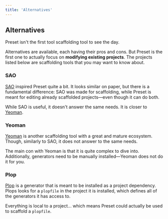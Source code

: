 ```yaml
---
title: 'Alternatives'
---
```


## Alternatives

Preset isn't the first tool scaffolding tool to see the day.

Alternatives are available, each having their pros and cons. But Preset is the first one to actually focus on **modifying existing projects**. The projects listed below are scaffolding tools that you may want to know about.

### SAO

[SAO](https://github.com/saojs/sao) inspired Preset quite a bit. It looks similar on paper, but there is a fundamental difference: SAO was made for scaffolding, while Preset is meant for editing already scaffolded projects—even though it can do both.

While SAO is useful, it doesn't answer the same needs. It is closer to [Yeoman](http://yeoman.io/).

### Yeoman

[Yeoman](http://yeoman.io/) is another scaffolding tool with a great and mature ecosystem. Though, similarly to SAO, it does not answer to the same needs.

The main con with Yeoman is that it is quite complex to dive into. Additionally, generators need to be manually installed—Yeoman does not do it for you.

### Plop

[Plop](https://github.com/plopjs/plop) is a generator that is meant to be installed as a project dependency. Plops looks for a `plopfile` in the project it is installed, which defines all of the generators it has access to.

Everything is local to a project... which means Preset could actually be used to scaffold a `plopfile`.

